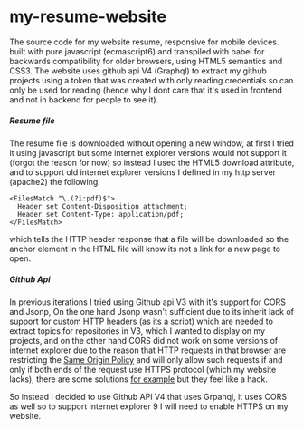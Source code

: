 # my-resume-website
The source code for my website resume, responsive for mobile devices. built with pure javascript (ecmascript6) and transpiled with babel for backwards compatibility for older browsers, using HTML5 semantics and CSS3. 
The website uses github api V4 (Graphql) to extract my github projects using a token that was created with only reading credentials so can only be used for reading (hence why I dont care that it's used in frontend and not in backend for people to see it).
##### Resume file
The resume file is downloaded without opening a new window, at first I tried it using javascript but some internet explorer versions would not support it (forgot the reason for now) so instead I used the HTML5 download attribute, and to support old internet explorer versions I defined in my http server (apache2) the following:

```shell script
<FilesMatch "\.(?i:pdf)$">
  Header set Content-Disposition attachment;
  Header set Content-Type: application/pdf;
</FilesMatch>
```

which tells the HTTP header response that a file will be downloaded so the anchor element in the HTML file will know its not a link for a new page to open.
##### Github Api
In previous iterations I tried using Github api V3 with it's support for CORS and Jsonp, On the one hand Jsonp wasn't sufficient due to its inherit lack of support for custom HTTP headers (as its a script) which are needed to extract topics for repositories in V3, which I wanted to display on my projects, and on the other hand CORS did not work on some versions of internet explorer due to the reason that HTTP requests in that browser are restricting the [Same Origin Policy](https://en.wikipedia.org/wiki/Same-origin_policy) and will only allow such requests if and only if both ends of the request use HTTPS protocol (which my website lacks), there are some solutions [for example](http://blog.gauffin.org/2014/04/how-to-use-cors-requests-in-internet-explorer-9-and-below/) but they feel like a hack.

So instead I decided to use Github API V4 that uses Grpahql, it uses CORS as well so to support internet explorer 9 I will need to enable HTTPS on my website.
